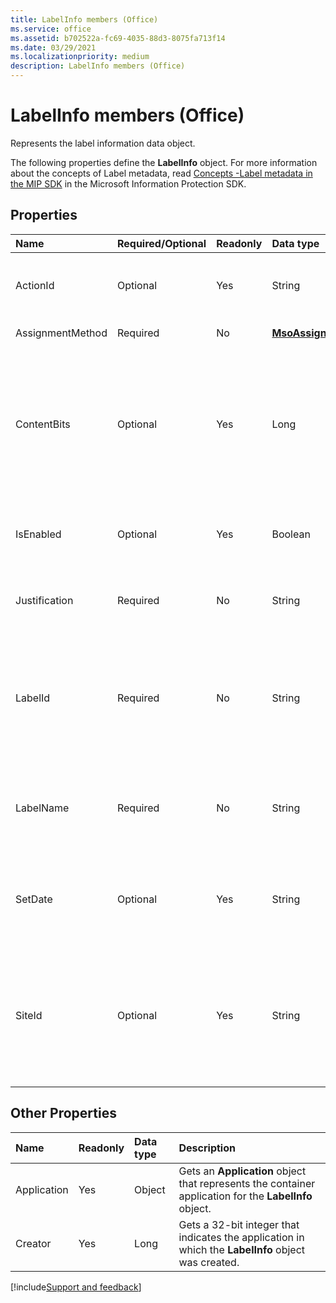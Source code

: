 ```yaml
---
title: LabelInfo members (Office)
ms.service: office
ms.assetid: b702522a-fc69-4035-88d3-8075fa713f14
ms.date: 03/29/2021
ms.localizationpriority: medium
description: LabelInfo members (Office)
---
```


# LabelInfo members (Office)

Represents the label information data object.

The following properties define the **LabelInfo** object. For more information about the concepts of Label metadata, read [Concepts -Label metadata in the MIP SDK](/information-protection/develop/concept-mip-metadata) in the Microsoft Information Protection SDK.

## Properties

|Name|Required/Optional|Readonly|Data type|Description|
|:-----|:-----|:-----|:-----|:-----|
|ActionId|Optional|Yes|String|A lower-case string in xxxxxxxx-xxxx-xxxx-xxxx-xxxxxxxxxxxx format.|
|AssignmentMethod|Required|No|**[MsoAssignmentMethod](msoassignmentmethod-enumeration-office.md)**|Indicates how the label was applied.|
|ContentBits|Optional|Yes|Long|Bitmask that describes the types of content marking that should be applied to a file. CONTENT_HEADER = 0X1, CONTENT_FOOTER = 0X2, WATERMARK = 0X4, ENCRYPT = 0x8|
|IsEnabled|Optional|Yes|Boolean|Indicates whether the classification represented by this label is enabled on the document.|
|Justification|Required|No|String|Text required during label downgrade that justifies the downgraded. |
|LabelId|Required|No|String|LabelId is a unique identifier for each label in an organization. It's returned as a lower-case string in xxxxxxxx-xxxx-xxxx-xxxx-xxxxxxxxxxxx format.|
|LabelName|Required|No|String|Label unique name within the organization. It does not necessarily correspond to display name.|
|SetDate|Optional|Yes|String|Represents timestamp when the label was set. The date string is formatted in Extended ISO 8601 Date Format.|
|SiteId|Optional|Yes|String|SiteId is a unique identifier for each organization in Active Azure Directory. It's returned as a lower-case string in xxxxxxxx-xxxx-xxxx-xxxx-xxxxxxxxxxxx format.|

## Other Properties

|Name|Readonly|Data type|Description|
|:-----|:-----|:-----|:-----|
|Application|Yes|Object|Gets an **Application** object that represents the container application for the **LabelInfo** object.|
|Creator|Yes|Long|Gets a 32-bit integer that indicates the application in which the **LabelInfo** object was created.|


[!include[Support and feedback](~/includes/feedback-boilerplate.md)]
